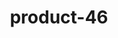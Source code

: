---
title: "product-46"
description: Lorem ipsum dolor sit amet, consectetur adipiscing elit, sed do eiusmod tempor incididunt ut labore et dolore magna aliqua. Ut enim ad minim veniam, quis nostrud exercitation ullamco laboris nisi ut aliquip ex ea commodo consequat. Duis aute irure dolor in reprehenderit in voluptate velit esse cillum dolore eu fugiat nulla pariatur. Excepteur sint occaecat cupidatat non proident, sunt in culpa qui officia deserunt mollit anim id est laborum.
img: src/assets/images/products/salloura-oglu/product-46.webp
family: [salloura-oglu-products]
price: 70.99
priceDiscount: 0
weight: 1.00045999999999
rating: 100
id: UTRuB2uMG8jg
---